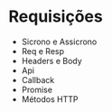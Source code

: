 <h1>Requisições</h1>

<ul>
        <li>Sicrono e Assicrono</li>
         <li>Req e Resp</li>
          <li> Headers e Body</li>
           <li>Api</li>
           <li>Callback</li>
           <li>Promise</li>
           <li> Métodos HTTP</li>

</ul>
